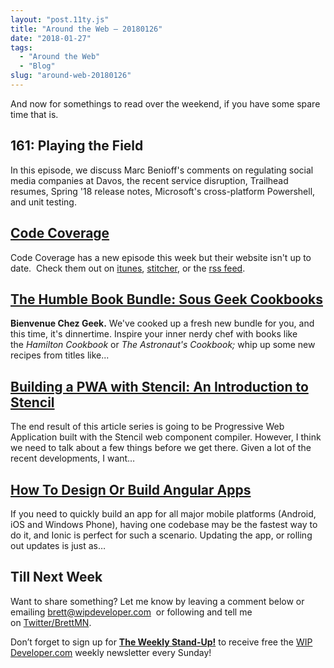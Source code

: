 ```yaml
---
layout: "post.11ty.js"
title: "Around the Web – 20180126"
date: "2018-01-27"
tags: 
  - "Around the Web"
  - "Blog"
slug: "around-web-20180126"
---
```


And now for somethings to read over the weekend, if you have some spare time that is.

## 161: Playing the Field

In this episode, we discuss Marc Benioff's comments on regulating social media companies at Davos, the recent service disruption, Trailhead resumes, Spring '18 release notes, Microsoft's cross-platform Powershell, and unit testing.

## [Code Coverage](https://www.codecoverage.org/)

Code Coverage has a new episode this week but their website isn't up to date.  Check them out on [itunes](https://itunes.apple.com/au/podcast/code-coverage-podcast-for/id880831007), [stitcher](http://www.stitcher.com/s?fid=49535&refid=stpr), or the [rss feed](http://podcast.codecoverage.org/rss).

## [The Humble Book Bundle: Sous Geek Cookbooks](https://www.humblebundle.com/books/sous-geek-cookbooks?partner=wipdeveloper)

**Bienvenue Chez Geek.** We've cooked up a fresh new bundle for you, and this time, it's dinnertime. Inspire your inner nerdy chef with books like the _Hamilton Cookbook_ or _The Astronaut's Cookbook;_ whip up some new recipes from titles like...

## [Building a PWA with Stencil: An Introduction to Stencil](http://www.joshmorony.com/building-a-pwa-with-stencil-an-introduction-to-stencil/)

The end result of this article series is going to be Progressive Web Application built with the Stencil web component compiler. However, I think we need to talk about a few things before we get there. Given a lot of the recent developments, I want…

## [How To Design Or Build Angular Apps](http://www.launchfeatures.com/news/how-to-design-build-a-website-app-in-angular)

If you need to quickly build an app for all major mobile platforms (Android, iOS and Windows Phone), having one codebase may be the fastest way to do it, and Ionic is perfect for such a scenario. Updating the app, or rolling out updates is just as…

## Till Next Week

Want to share something? Let me know by leaving a comment below or emailing [brett@wipdeveloper.com](mailto:brett@wipdeveloper.com)  or following and tell me on [Twitter/BrettMN](https://twitter.com/BrettMN).

Don’t forget to sign up for **[The Weekly Stand-Up!](https://wipdeveloper.wpcomstaging.com/newsletter/)** to receive free the [WIP Developer.com](https://wipdeveloper.wpcomstaging.com/) weekly newsletter every Sunday!
